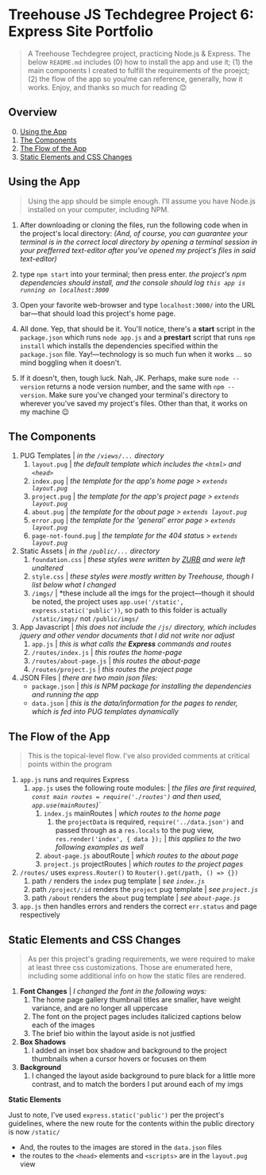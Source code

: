 # Treehouse JS Techdegree Project 6: Express Site Portfolio
> A Treehouse Techdegree project, practicing Node.js & Express. The below `README.md` includes (0) how to install the app and use it; (1) the main components I created to fulfill the requirements of the proejct; (2) the flow of the app so you/me can reference, generally, how it works. Enjoy, and thanks so much for reading :blush: 

## Overview 
0. [Using the App](#using-the-app)
1. [The Components](#the-components)
2. [The Flow of the App](#the-flow-of-the-app)
3. [Static Elements and CSS Changes](#static-elements-and-css-changes)

## Using the App
> Using the app should be simple enough. I'll assume you have Node.js installed on your computer, including NPM. 

1. After downloading or cloning the files, run the following code when in the project's local directory: *(And, of course, you can guarantee your terminal is in the correct local directory by opening a terminal session in your prefferred text-editor after you've opened my project's files in said text-editor)*

2. type `npm start` into your terminal; then press enter. *the project's npm dependencies should install, and the console should log `this app is running on localhost:3000`*

3. Open your favorite web-browser and type `localhost:3000/` into the URL bar&mdash;that should load this project's home page.

4. All done. Yep, that should be it. You'll notice, there's a **start** script in the `package.json` which runs `node app.js` and a **prestart** script that runs `npm install` which installs the dependencies specified within the `package.json` file. Yay!&mdash;technology is so much fun when it works ... so mind boggling when it doesn't.

5. If it doesn't, then, tough luck. Nah, JK. Perhaps, make sure `node --version` returns a node version number, and the same with `npm --version`. Make sure you've changed your terminal's directory to wherever you've saved my project's files. Other than that, it works on my machine :wink:

## The Components
1. PUG Templates | *in the `/views/...` directory*
    1. `layout.pug` | *the default template which includes the `<html>` and `<head>`* 
    2. `index.pug` | *the template for the app's home page > `extends layout.pug`*
    3. `project.pug` | *the template for the app's project page > `extends layout.pug`*
    4. `about.pug` | *the template for the about page > `extends layout.pug`*
    5. `error.pug` | *the template for the 'general' error page > `extends layout.pug`*
    6. `page-not-found.pug` | *the template for the 404 status > `extends layout.pug`*
2. Static Assets | *in the `/public/...` directory*
    1. `foundation.css` | *these styles were written by [ZURB](http://foundation.zurb.com) and were left unaltered*
    2. `style.css` | *these styles were mostly written by Treehouse, though I list below what I changed*
    3. `/imgs/` | *these include all the imgs for the project&mdash;though it should be noted, the project uses `app.use('/static', express.static('public'))`, so path to this folder is actually `/static/imgs/` not `/public/imgs/`
3. App Javascript | *this does not include the `/js/` directory, which includes jquery and other vendor documents that I did not write nor adjust*
    1. `app.js` | *this is what calls the ***Express*** commands and routes*
    2. `/routes/index.js` | *this routes the home-page*
    3. `/routes/about-page.js` | *this routes the about-page*
    4. `/routes/project.js` | *this routes the project page*
4. JSON Files | *there are two main json files:*
    - `package.json` | *this is NPM package for installing the dependencies and running the app* 
    - `data.json` | *this is the data/information for the pages to render, which is fed into PUG templates dynamically* 


## The Flow of the App 
> This is the topical-level flow. I've also provided comments at critical points within the program

1. `app.js` runs and requires Express 
    1. `app.js` uses the following route modules: | *the files are first required, `const main routes = require('./routes')` and then used, `app.use(mainRoutes`)`*
        1. `index.js` mainRoutes | *which routes to the home page*
            1. the `projectData` is required, `require('../data.json')` and passed through as a `res.locals` to the pug view, `res.render('index', { data });` | *this applies to the two following examples as well*
        2. `about-page.js` aboutRoute | *which routes to the about page*
        3. `project.js` projectRoutes | *which routes to the project pages*
2. `/routes/` uses `express.Router()` to `Router().get(/path, () => {})`
    1. path `/` renders the `index` pug template | *see `index.js`*
    2. path `/project/:id` renders the `project` pug template | *see `project.js`*
    3. path `/about` renders the `about` pug template | *see `about-page.js`*
3. `app.js` then handles errors and renders the correct `err.status` and page respectively
    
## Static Elements and CSS Changes 
> As per this project's grading requirements, we were required to make at least three css customizations. Those are enumerated here, including some additional info on how the static files are rendered. 

1. **Font Changes** | *I changed the font in the following ways:*
    1. The home page gallery thumbnail titles are smaller, have weight variance, and are no longer all uppercase
    2. The font on the project pages includes italicized captions below each of the images
    3. The brief bio within the layout aside is not justfied
2. **Box Shadows**
    1. I added an inset box shadow and background to the project thumbnails when a cursor hovers or focuses on them
3. **Background**
    1. I changed the layout aside background to pure black for a little more contrast, and to match the borders I put around each of my imgs

**Static Elements** 

Just to note, I've used `express.static('public')` per the project's guidelines, where the new route for the contents within the public directory is now `/static/` 
- And, the routes to the images are stored in the `data.json` files
- the routes to the `<head>` elements and `<scripts>` are in the `layout.pug` view